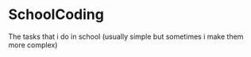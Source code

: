 # SchoolCoding
The tasks that i do in school (usually simple but sometimes i make them more complex)
